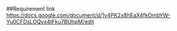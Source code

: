 ##Requirement link  https://docs.google.com/document/d/1v4PK2x8hEaX4fkOmbYW-Yu0CFDsLOQvx4tFku7BUhpM/edit